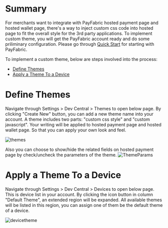 # Summary
For merchants want to integrate with PayFabric hosted payment page and hosted wallet page, there's a way to inject custom css code into hosted page to fit the overall style for the 3rd party applications. To implement custom theme, you will get the PayFabric account ready and do some priliminary configuration. Please go through [Quick Start](https://github.com/PayFabric/Portal/tree/v2/Sections/Quick%20Start.md) for starting with PayFabric.

To implement a custom theme, below are steps involved into the process:
* [Define Themes](#define-themes)
* [Apply a Theme To a Device](#apply-a-theme-to-a-device)

# Define Themes

Navigate through Settings > Dev Central > Themes to open below page. By clicking "Create New" button, you can add a new theme name into your account. A theme includes two parts: "custom css style" and "custom javascript". Your writing will be applied to hosted payment page and hosted wallet page. So that you can apply your own look and feel. 

![themes](https://s3-us-west-1.amazonaws.com/github-screenshot-repository/v2/themes.png)

Also you can choose to show/hide the related fields on hosted payment page by check/uncheck the parameters of the theme.
![ThemeParams](https://s3-us-west-1.amazonaws.com/github-screenshot-repository/v2/ThemeParams.PNG)

# Apply a Theme To a Device

Navigate through Settings > Dev Central > Devices to open below page. This is device list in your account. By clicking the icon button in column "Default Theme", an extended region will be expanded. All available themes will be listed in this region, you can assign one of them be the default theme of a device. 

![devicetheme](https://s3-us-west-1.amazonaws.com/github-screenshot-repository/v2/themes1.png)
